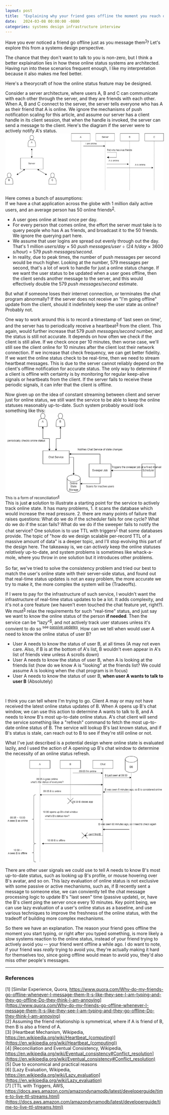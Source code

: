 ```yaml
---
layout: post
title:  "Explaining why your friend goes offline the moment you reach out, from a systems design perspective"
date:   2024-03-08 00:00:00 -0800
categories: systems design infrastructure interview
---
```

Have you ever noticed a friend go offline just as you message them<sup>[1](#1)</sup>? Let's explore this from a systems design perspective. 

The chance that they don't want to talk to you is non-zero, but I think a better explaination lies in how these online status systems are architected. Having run into these scenarios frequent enough, I like my interpretation because it also makes me feel better.

Here's a theorycraft of how the online status feature may be designed.

Consider a server architecture, where users A, B and C can communicate with each other through the server, and they are friends with each other. When A, B and C connect to the server, the server tells everyone who has A as their friend that A is online. We ignore the mechanisms of push notification scaling for this article, and assume our server has a client handle in its client session, that when the handle is invoked, the server can send a message to the client. Here's the diagram if the server were to actively notify A's status.
![image](/assets/images/status_consistency/consistent_status.jpg)  

Here comes a bunch of assumptions:  
If we have a chat application across the globe with 1 million daily active users, and an average person has 50 online friends<sup>[2](#2)</sup>. 
* A user goes online at least once per day. 
* For every person that comes online, the effort the server must take is to query people who has A as friends, and broadcast it to the 50 friends. We ignore the querying part here.
* We assume that user logins are spread out evenly through out the day. That's 1 million *users/day*  × 50 *push messages/user* ÷ (24 *h/day* × 3600 *s/hour*) = 579 *push messages/second*. 
* In reality, due to peak times, the number of push messages per second would be much higher.
Looking at the number, 579 messages per second, that's a lot of work to handle for just a online status change. If we want the user status to be updated when a user goes offline, then the client sends another message to the server, and this would effectively double the 579 *push messages/second* estimate. 

But what if someone loses their internet connection, or terminates the chat program abnormally? If the server does not receive an "I'm going offline" update from the client, should it indefinitely keep the user state as online? Probably not. 

One way to work around this is to record a timestamp of 'last seen on time', and the server has to periodically receive a heartbeat<sup>[3](#3)</sup> from the client. This again, would further increase that 579 *push messages/second* number, and the status is still not accurate. It depends on how often we check if the client is still alive. If we check once per 10 minutes, then worse case, we'll still see the client online for 10 minutes after the client lost their network connection. If we increase that check frequency, we can get better fidelity. If we want the online status check to be real-time, then we need to stream heartbeat messages. This is due to the server cannot reliably depend on the client's offline notification for accurate status. The only way to determine if a client is offline with certainty is by monitoring for regular keep-alive signals or heartbeats from the client. If the server fails to receive these periodic signals, it can infer that the client is offline.

Now given up on the idea of constant streaming between client and server just for online status, we still want the service to be able to keep the online statuses reasonably up-to-date. Such system probably would look something like this:
![image](/assets/images/status_consistency/consistent_status-Page-2.jpg)  
<sub>This is a form of reconciliation<sup>[4](#4)</sup></sub>  
This is just __*a*__ solution to illustrate a starting point for the service to actively track online state. It has many problems, 1. it scans the database which would increase the read pressure. 2. there are many points of failure that raises questions: What do we do if the scheduler fails for one cycle? What do we do if the scan fails? What do we do if the sweeper fails to notify the chat service? One solution is to use TTL with triggers<sup>[7](#7)</sup> that some databases provide. The topic of "how do we design scalable per-record TTL of a massive amount of data" is a deeper topic, and I'll stop evolving this part of the design here. The takeaway is, we can *actively* keep the online statuses *relatively* up-to-date, and system problems is sometimes like whack-a-mole, where you throw in one solution but it introduces other problems.
<br/>
<br/>
So far, we've tried to solve the consistency problem and tried our best to match the user's online state with their server-side status, and found out that real-time status updates is not an easy problem, the more accurate we try to make it, the more complex the system will be (Tradeoffs).

If I were to pay for the infrastructure of such service, I wouldn't want the infrastructure of real-time status updates to be a lot. It adds complexity, and it's not a core feature (we haven't even touched the chat feature yet, right?). We must<sup>[5](#5)</sup> relax the requirements for such "real-time" status, and just say we want to know the online status of the person __if needed__. Then the service can be "lazy"<sup>[6](#6)</sup>, and not actively track user statuses unless it's convient to do so <sup>see [passive updates](#PU)</sup>.
How can we tell when would user A need to know the online status of user B? 
* User A needs to know the status of user B, at all times (A may not even care. Also, if B is at the bottom of A's list, B wouldn't even appear in A's list of friends view unless A scrolls down)
* User A needs to know the status of user B, when A is looking at the friends list (how do we know A is "looking" at the friends list? We could assume A is looking when the chat program is in focus)
* User A needs to know the status of user B, __when user A wants to talk to user B__ (Absolutely)
<br/>

I think you can tell where I'm trying to go. Client A may or may not have received the latest online status updates of B. When A opens up B's chat window, we can use this action to determine A wants to talk to B, and A needs to know B's most up-to-date online status. A's chat client will send the service something like a "refresh" command to fetch the most up-to-date online status of B. The service will lookup B's last known status, and if B's status is stale, can reach out to B to see if they're still online or not. 

What I've just described is a potential design where online state is evaluated lazily, and I used the action of A opening up B's chat window to determine the necessity of an online status refresh. 
![image](/assets/images/status_consistency/consistent_status-Page-3.jpg)  

There are other user signals we could use to tell A needs to know B's most up-to-date status, such as looking up B's profile, or mouse hovering over B's avatar, and so on. This lazy evaluation of online status is not exclusive with some passive or active mechanisms, such as, <a name="PU"></a>if B recently sent a message to someone else, we can conviently tell the chat message processing logic to update B's "last seen" time (passive update), or, have the B's client ping the server once every 10 minutes. Key point being, we can use lazy evaluation of a user's online status as a baseline, and use various techniques to improve the freshness of the online status, with the tradeoff of building more complex mechanisms.

So there we have an explanation. The reason your friend goes offline the moment you start typing, or right after you typed something, is more likely a slow systems reaction to the online status, instead of your friend trying to actively avoid you -- your friend went offline a while ago. I do want to note, if your friend was *really* trying to avoid you, they're actually making it hard for themselves too, since going offline would mean to avoid you, they'd also miss other people's messages.

----
### References
<a name="1"></a> [1] [Similar Experience, Quora, https://www.quora.com/Why-do-my-friends-go-offline-whenever-I-message-them-It-s-like-they-see-I-am-typing-and-they-go-offline-Do-they-think-I-am-annoying](https://www.quora.com/Why-do-my-friends-go-offline-whenever-I-message-them-It-s-like-they-see-I-am-typing-and-they-go-offline-Do-they-think-I-am-annoying)  
<a name="2"></a> [2] Assuming the friend relationship is symmetrical, where if A is friend of B, then B is also a friend of A.  
<a name="3"></a> [3] [Heartbeat Mechanism, Wikipedia, https://en.wikipedia.org/wiki/Heartbeat_(computing)](https://en.wikipedia.org/wiki/Heartbeat_(computing))  
<a name="4"></a> [4] [Reconciliation and Eventual Consistency, Wikipedia, https://en.wikipedia.org/wiki/Eventual_consistency#Conflict_resolution](https://en.wikipedia.org/wiki/Eventual_consistency#Conflict_resolution)  
<a name="5"></a> [5] Due to economical and practical reasons  
<a name="6"></a> [6] [Lazy Evaluation, Wikipedia, https://en.wikipedia.org/wiki/Lazy_evaluation](https://en.wikipedia.org/wiki/Lazy_evaluation)  
<a name="7"></a> [7] [TTL with Triggers, AWS, https://docs.aws.amazon.com/amazondynamodb/latest/developerguide/time-to-live-ttl-streams.html](https://docs.aws.amazon.com/amazondynamodb/latest/developerguide/time-to-live-ttl-streams.html)